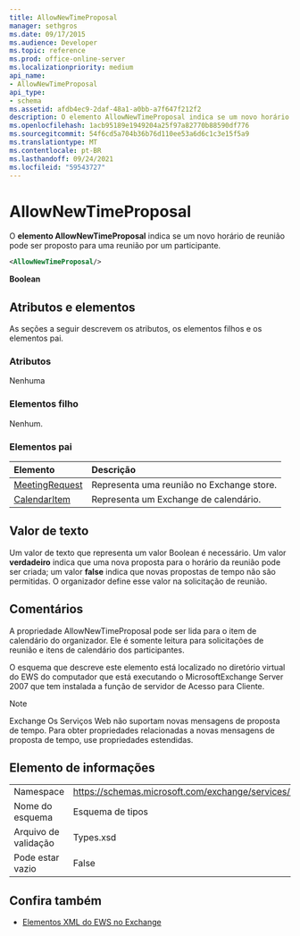 ```yaml
---
title: AllowNewTimeProposal
manager: sethgros
ms.date: 09/17/2015
ms.audience: Developer
ms.topic: reference
ms.prod: office-online-server
ms.localizationpriority: medium
api_name:
- AllowNewTimeProposal
api_type:
- schema
ms.assetid: afdb4ec9-2daf-48a1-a0bb-a7f647f212f2
description: O elemento AllowNewTimeProposal indica se um novo horário de reunião pode ser proposto para uma reunião por um participante.
ms.openlocfilehash: 1acb95189e1949204a25f97a82770b88590df776
ms.sourcegitcommit: 54f6cd5a704b36b76d110ee53a6d6c1c3e15f5a9
ms.translationtype: MT
ms.contentlocale: pt-BR
ms.lasthandoff: 09/24/2021
ms.locfileid: "59543727"
---
```

# <a name="allownewtimeproposal"></a>AllowNewTimeProposal

O **elemento AllowNewTimeProposal** indica se um novo horário de reunião pode ser proposto para uma reunião por um participante. 
  
```xml
<AllowNewTimeProposal/>
```

 **Boolean**
## <a name="attributes-and-elements"></a>Atributos e elementos

As seções a seguir descrevem os atributos, os elementos filhos e os elementos pai.
  
### <a name="attributes"></a>Atributos

Nenhuma
  
### <a name="child-elements"></a>Elementos filho

Nenhum.
  
### <a name="parent-elements"></a>Elementos pai

|**Elemento**|**Descrição**|
|:-----|:-----|
|[MeetingRequest](meetingrequest.md) <br/> |Representa uma reunião no Exchange store.  <br/> |
|[CalendarItem](calendaritem.md) <br/> |Representa um Exchange de calendário.  <br/> |
   
## <a name="text-value"></a>Valor de texto

Um valor de texto que representa um valor Boolean é necessário. Um valor **verdadeiro** indica que uma nova proposta para o horário da reunião pode ser criada; um valor **false** indica que novas propostas de tempo não são permitidas. O organizador define esse valor na solicitação de reunião. 
  
## <a name="remarks"></a>Comentários

A propriedade AllowNewTimeProposal pode ser lida para o item de calendário do organizador. Ele é somente leitura para solicitações de reunião e itens de calendário dos participantes.
  
O esquema que descreve este elemento está localizado no diretório virtual do EWS do computador que está executando o MicrosoftExchange Server 2007 que tem instalada a função de servidor de Acesso para Cliente.
  
> [!NOTE]
> Exchange Os Serviços Web não suportam novas mensagens de proposta de tempo. Para obter propriedades relacionadas a novas mensagens de proposta de tempo, use propriedades estendidas. 
  
## <a name="element-information"></a>Elemento de informações

|||
|:-----|:-----|
|Namespace  <br/> |https://schemas.microsoft.com/exchange/services/2006/types  <br/> |
|Nome do esquema  <br/> |Esquema de tipos  <br/> |
|Arquivo de validação  <br/> |Types.xsd  <br/> |
|Pode estar vazio  <br/> |False  <br/> |
   
## <a name="see-also"></a>Confira também

- [Elementos XML do EWS no Exchange](ews-xml-elements-in-exchange.md)

